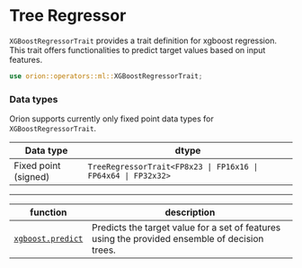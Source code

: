 # Tree Regressor

`XGBoostRegressorTrait` provides a trait definition for xgboost regression. This trait offers functionalities to predict target values based on input features.

```rust
use orion::operators::ml::XGBoostRegressorTrait;
```

### Data types

Orion supports currently only fixed point data types for `XGBoostRegressorTrait`.

| Data type            | dtype                                                         |
| -------------------- | ------------------------------------------------------------- |
| Fixed point (signed) | `TreeRegressorTrait<FP8x23 \| FP16x16 \| FP64x64 \| FP32x32>` |

***

| function | description |
| --- | --- |
| [`xgboost.predict`](xgboost.predict.md) | Predicts the target value for a set of features using the provided ensemble of decision trees. |

